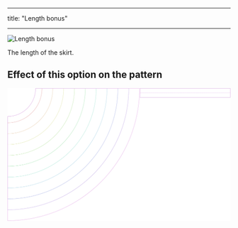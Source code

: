 ***

title: "Length bonus"

***

![Length bonus](lengthbonus.svg)

The length of the skirt.

## Effect of this option on the pattern

![This image shows the effect of this option by superimposing several variants that have a different value for this option](sandy_lengthbonus_sample.svg "Effect of this option on the pattern")
